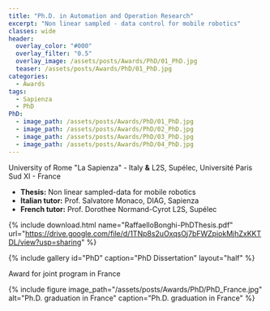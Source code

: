 ```yaml
---
title: "Ph.D. in Automation and Operation Research"
excerpt: "Non linear sampled - data control for mobile robotics"
classes: wide
header:
  overlay_color: "#000"
  overlay_filter: "0.5"
  overlay_image: /assets/posts/Awards/PhD/01_PhD.jpg
  teaser: /assets/posts/Awards/PhD/01_PhD.jpg
categories:
  - Awards
tags:
  - Sapienza
  - PhD
PhD:
  - image_path: /assets/posts/Awards/PhD/01_PhD.jpg
  - image_path: /assets/posts/Awards/PhD/02_PhD.jpg
  - image_path: /assets/posts/Awards/PhD/03_PhD.jpg
  - image_path: /assets/posts/Awards/PhD/04_PhD.jpg
---
```


University of Rome "La Sapienza" - Italy **&** L2S, Supélec, Université Paris Sud XI - France

* **Thesis:** Non linear sampled-data for mobile robotics
* **Italian tutor:** Prof. Salvatore Monaco, DIAG, Sapienza
* **French tutor:** Prof. Dorothee Normand-Cyrot L2S, Supélec

{% include download.html name="RaffaelloBonghi-PhDThesis.pdf" url="https://drive.google.com/file/d/1TNp8s2uOxqsOj7bFWZpiokMjhZxKKTDL/view?usp=sharing" %}

{% include gallery id="PhD" caption="PhD Dissertation" layout="half" %}

Award for joint program in France

{% include figure image_path="/assets/posts/Awards/PhD/PhD_France.jpg" alt="Ph.D. graduation in France" caption="Ph.D. graduation in France" %}